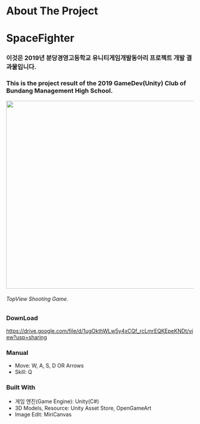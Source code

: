 # About The Project
# SpaceFighter
### 이것은 2019년 분당경영고등학교 유니티게임개발동아리 프로젝트 개발 결과물입니다.
### This is the project result of the 2019 GameDev(Unity) Club of Bundang Management High School.
<img src="https://user-images.githubusercontent.com/48686444/86331878-a816e880-bc84-11ea-843d-de45bb8505e0.png" width="820x" height="504px"></img>  
###### TopView Shooting Game.

### DownLoad
https://drive.google.com/file/d/1ugOkthWLw5y4xCQf_rcLmrEQKEpeKNDt/view?usp=sharing

### Manual
- Move: W, A, S, D    OR    Arrows
- Skill: Q

### Built With
- 게임 엔진(Game Engine): Unity(C#)
- 3D Models, Resource: Unity Asset Store, OpenGameArt
- Image Edit: MiriCanvas
